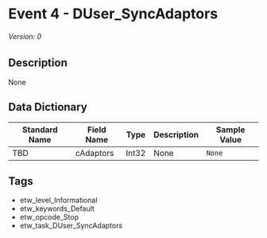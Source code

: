 # Event 4 - DUser_SyncAdaptors
###### Version: 0

## Description
None

## Data Dictionary
|Standard Name|Field Name|Type|Description|Sample Value|
|---|---|---|---|---|
|TBD|cAdaptors|Int32|None|`None`|

## Tags
* etw_level_Informational
* etw_keywords_Default
* etw_opcode_Stop
* etw_task_DUser_SyncAdaptors
